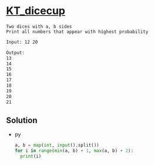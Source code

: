 # [KT_dicecup](https://open.kattis.com/problems/dicecup)

```en
Two dices with a, b sides
Print all numbers that appear with highest probability
```

```txt
Input: 12 20

Output:
13
14
15
16
17
18
19
20
21
```

## Solution

* py

  ```py
  a, b = map(int, input().split())
  for i in range(min(a, b) + 1, max(a, b) + 2):
    print(i)
  ```
